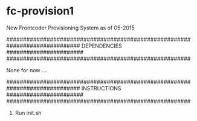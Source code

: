 # fc-provision1
New Frontcoder Provisioning System as of 05-2015

#######################################################
###################### DEPENDENCIES #######################
#######################################################

None for now ....

#######################################################
###################### INSTRUCTIONS #######################
#######################################################

1. Run init.sh
